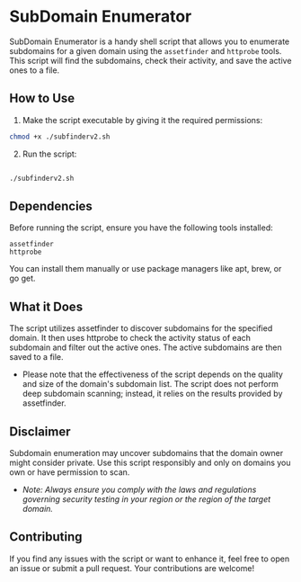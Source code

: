 
# SubDomain Enumerator

SubDomain Enumerator is a handy shell script that allows you to enumerate subdomains for a given domain using the `assetfinder` and `httprobe` tools. This script will find the subdomains, check their activity, and save the active ones to a file.

## How to Use

1. Make the script executable by giving it the required permissions:

```bash
chmod +x ./subfinderv2.sh
```

 2. Run the script:

```bash

./subfinderv2.sh
```

## Dependencies

Before running the script, ensure you have the following tools installed:

    assetfinder
    httprobe

You can install them manually or use package managers like apt, brew, or go get.
## What it Does

  The script utilizes assetfinder to discover subdomains for the specified domain.
  It then uses httprobe to check the activity status of each subdomain and filter out the active ones.
  The active subdomains are then saved to a file.

* Please note that the effectiveness of the script depends on the quality and size of the domain's subdomain list. The script does not perform deep subdomain scanning; instead, it relies on the results provided by assetfinder.
## Disclaimer

Subdomain enumeration may uncover subdomains that the domain owner might consider private. Use this script responsibly and only on domains you own or have permission to scan.

* _Note: Always ensure you comply with the laws and regulations governing security testing in your region or the region of the target domain._
## Contributing

If you find any issues with the script or want to enhance it, feel free to open an issue or submit a pull request. Your contributions are welcome!
